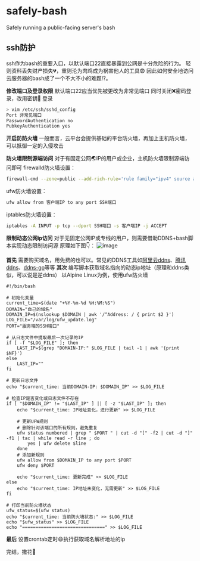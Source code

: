 # safely-bash
Safely running a public-facing server's bash


## ssh防护
ssh作为bash的重要入口，以默认端口22直接暴露到公网是十分危险的行为。
轻则资料丢失财产损失💔，重则沦为肉鸡成为祸害他人的工具😨
因此如何安全地访问云服务器的bash成了一个不大不小的难题⁉️。

**修改端口及登录权限**
默认端口22应当优先被更改为非常见端口
同时关闭❌密码登录，改用密钥🔑 登录
```bash
> vim /etc/ssh/sshd_config
Port 非常见端口
PasswordAuthentication no
PubkeyAuthentication yes
```

**开启防防火墙**
一般而言，云平台会提供基础的平台防火墙，再加上主机防火墙，可以抵御一定的入侵攻击


**防火墙限制源端访问**
对于有固定公网🌏IP的用户或企业，主机防火墙限制源端访问即可
firewalld防火墙设置：
```bash
firewall-cmd --zone=public --add-rich-rule='rule family="ipv4" source address="客户端IP" port ptocol="tcp" port="SSH端口" accept' --permanent
```
ufw防火墙设置：
```bash
ufw allow from 客户端IP to any port SSH端口
```
iptables防火墙设置：
```bash
iptables -A INPUT -p tcp --dport SSH端口 -s 客户端IP -j ACCEPT
```

**限制动态公网ip访问**
对于无固定公网IP或专线的用户，则需要借助DDNS+bash脚本实现动态限制访问源
原理如下图👇：
![image](https://github.com/aki66938/safely-bash/assets/47413858/fd4b4a25-db10-4859-b53a-b2932b2ae94f)

**首先** 需要购买域名，用免费的也可以。常见的DDNS工具如[阿里云ddns](https://github.com/search?q=ddns+ali&type=repositories)、[腾讯ddns](https://github.com/QiQiWan/DNSPod-DDNS)、[ddns-go](https://github.com/jeessy2/ddns-go)等等
**其次** 编写脚本获取域名指向的动态ip地址（原理和ddns类似，可以说是逆ddns）
以Alpine Linux为例，使用ufw防火墙
```shell
#!/bin/bash

# 初始化变量
current_time=$(date "+%Y-%m-%d %H:%M:%S")
DOMAIN="自己的域名"
DOMAIN_IP=$(nslookup $DOMAIN | awk '/^Address: / { print $2 }')
LOG_FILE="/var/log/ufw_update.log"
PORT="服务端的SSH端口"

# 从日志文件中提取最后一次记录的IP
if [ -f "$LOG_FILE" ]; then
    LAST_IP=$(grep "DOMAIN-IP:" $LOG_FILE | tail -1 | awk '{print $NF}')
else
    LAST_IP=""
fi

# 更新日志文件
echo "$current_time: 当前DOMAIN-IP: $DOMAIN_IP" >> $LOG_FILE

# 检查IP是否变化或日志文件不存在
if [ "$DOMAIN_IP" != "$LAST_IP" ] || [ -z "$LAST_IP" ]; then
    echo "$current_time: IP地址变化，进行更新" >> $LOG_FILE

    # 更新UFW规则
    # 删除针对该端口的所有规则，避免重复
    ufw status numbered | grep " $PORT " | cut -d "[" -f2 | cut -d "]" -f1 | tac | while read -r line ; do
        yes | ufw delete $line
    done
    # 添加新规则
    ufw allow from $DOMAIN_IP to any port $PORT
    ufw deny $PORT

    echo "$current_time: 更新完成" >> $LOG_FILE
else
    echo "$current_time: IP地址未变化，无需更新" >> $LOG_FILE
fi

# 打印当前防火墙状态
ufw_status=$(ufw status)
echo "$current_time: 当前防火墙状态:" >> $LOG_FILE
echo "$ufw_status" >> $LOG_FILE
echo "===============================" >> $LOG_FILE
```
**最后** 设置crontab定时😄执行获取域名解析地址的ip

完结，撒花🎊

